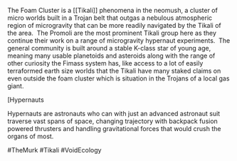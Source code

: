 The Foam Cluster is a [[Tikali]] phenomena in the neomush, a cluster of micro worlds built in a Trojan belt that outgas a nebulous atmospheric region of microgravity that can be more readily navigated by the Tikali of the area.  The Promoli are the most prominent Tikali group here as they continue their work on a range of microgravity hypernaut experiments.  The general community is built around a stable K-class star of young age, meaning many usable planetoids and asteroids along with the range of other curiosity the Fimass system has, like access to a lot of easily terraformed earth size worlds that the Tikali have many staked claims on even outside the foam cluster which is situation in the Trojans of a local gas giant.

[Hypernauts

Hypernauts are astronauts who can with just an advanced astronaut suit traverse vast spans of space, changing trajectory with backpack fusion powered thrusters and handling gravitational forces that would crush the organs of most.


#TheMurk 
#Tikali 
#VoidEcology 